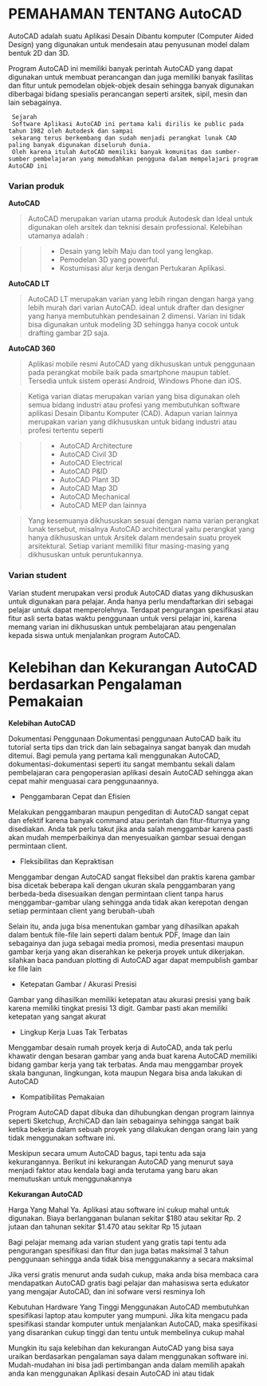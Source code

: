 # PEMAHAMAN TENTANG AutoCAD

AutoCAD adalah suatu Aplikasi Desain Dibantu komputer (Computer Aided Design) yang digunakan untuk mendesain  atau penyusunan model dalam bentuk 2D dan 3D.

Program AutoCAD ini memiliki banyak perintah AutoCAD yang dapat digunakan untuk membuat perancangan dan juga memiliki banyak fasilitas dan fitur untuk pemodelan objek-objek desain sehingga banyak digunakan diberbagai bidang spesialis perancangan seperti arsitek, sipil, mesin dan lain sebagainya.

     Sejarah
     Software Aplikasi AutoCAD ini pertama kali dirilis ke public pada tahun 1982 oleh Autodesk dan sampai
     sekarang terus berkembang dan sudah menjadi perangkat lunak CAD paling banyak digunakan diseluruh dunia.
     Oleh karena itulah AutoCAD memiliki banyak komunitas dan sumber-sumber pembelajaran yang memudahkan pengguna dalam mempelajari program AutoCAD ini

### Varian produk

**AutoCAD**
>AutoCAD merupakan varian utama produk Autodesk dan Ideal untuk digunakan oleh arsitek dan teknisi desain professional. Kelebihan utamanya adalah :

>>* Desain yang lebih Maju dan tool yang lengkap.
>>* Pemodelan 3D yang powerful.
>>* Kostumisasi alur kerja dengan Pertukaran Aplikasi.

**AutoCAD LT**
>AutoCAD LT merupakan varian yang lebih ringan dengan harga yang lebih murah dari varian AutoCAD. ideal  untuk drafter dan designer yang hanya membutuhkan pendesainan 2 dimensi. Varian ini tidak bisa digunakan untuk modeling 3D sehingga hanya cocok untuk drafting gambar 2D saja.

**AutoCAD 360**
>Aplikasi mobile resmi AutoCAD yang dikhususkan untuk penggunaan pada perangkat mobile baik pada smartphone maupun tablet. Tersedia untuk sistem operasi Android, Windows Phone dan iOS.

>Ketiga varian diatas merupakan varian yang bisa digunakan oleh semua bidang industri atau profesi yang membutuhkan software aplikasi Desain Dibantu Komputer (CAD). Adapun varian lainnya merupakan varian yang dikhususkan untuk bidang industri atau profesi tertentu seperti

>>* AutoCAD Architecture
>>* AutoCAD Civil 3D
>>* AutoCAD Electrical
>>* AutoCAD P&ID
>>* AutoCAD Plant 3D
>>* AutoCAD Map 3D
>>* AutoCAD Mechanical
>>* AutoCAD MEP dan lainnya

>Yang kesemuanya dikhususkan sesuai dengan nama varian perangkat lunak tersebut, misalnya AutoCAD architectural yaitu perangkat yang hanya dikhususkan untuk Arsitek dalam mendesain suatu proyek arsitektural. Setiap variant memiliki fitur masing-masing yang dikhususkan untuk peruntukannya.

### Varian student
Varian student merupakan versi produk AutoCAD diatas yang dikhususkan untuk digunakan para pelajar. Anda hanya perlu mendaftarkan diri sebagai pelajar untuk dapat memperolehnya. Terdapat pengurangan spesifikasi atau fitur asli serta batas waktu penggunaan untuk versi pelajar ini, karena memang varian ini dikhususkan untuk pembelajaran atau pengenalan kepada siswa untuk menjalankan program AutoCAD.

# Kelebihan dan Kekurangan AutoCAD berdasarkan Pengalaman Pemakaian

**Kelebihan AutoCAD**

Dokumentasi Penggunaan
Dokumentasi penggunaan AutoCAD baik itu tutorial serta tips dan trick dan lain sebagainya sangat banyak dan mudah ditemui. Bagi pemula yang pertama kali menggunakan AutoCAD, dokumentasi-dokumentasi seperti itu sangat membantu sekali dalam pembelajaran cara pengoperasian aplikasi desain AutoCAD sehingga akan cepat mahir menguasai cara penggunaannya.

* Penggambaran Cepat dan Efisien
>> 
Melakukan penggambaran maupun pengeditan di AutoCAD sangat cepat dan efektif karena banyak command atau perintah dan fitur-fiturnya yang disediakan. Anda tak perlu takut jika anda salah menggambar karena pasti akan mudah memperbaikinya dan menyesuaikan gambar sesuai dengan permintaan client.

* Fleksibilitas dan Kepraktisan
>>
Menggambar dengan AutoCAD sangat fleksibel dan praktis karena gambar bisa dicetak beberapa kali dengan ukuran skala penggambaran yang berbeda-beda disesuaikan dengan permintaan client tanpa harus menggambar-gambar ulang sehingga anda tidak akan kerepotan dengan setiap permintaan client yang berubah-ubah
>>
Selain itu, anda juga bisa menentukan gambar yang dihasilkan apakah dalam bentuk file-file lain seperti dalam bentuk PDF, Image dan lain sebagainya dan juga sebagai media promosi, media presentasi maupun gambar kerja yang akan diserahkan ke pekerja proyek untuk dikerjakan. silahkan baca panduan plotting di AutoCAD agar dapat mempublish gambar ke file lain

* Ketepatan Gambar / Akurasi Presisi
>>
Gambar yang dihasilkan memiliki ketepatan atau akurasi presisi yang baik karena memiliki tingkat presisi 13 digit. Gambar pasti akan memiliki ketepatan yang sangat akurat

* Lingkup Kerja Luas Tak Terbatas
>>
Menggambar desain rumah proyek kerja di AutoCAD, anda tak perlu khawatir dengan besaran gambar yang anda buat karena AutoCAD memiliki bidang gambar kerja yang tak terbatas. Anda mau menggambar proyek skala bangunan, lingkungan, kota maupun Negara bisa anda lakukan di AutoCAD

* Kompatibilitas Pemakaian
>>
Program AutoCAD dapat dibuka dan dihubungkan dengan program lainnya seperti Sketchup, ArchiCAD dan lain sebagainya sehingga sangat baik ketika bekerja dalam sebuah proyek yang dilakukan dengan orang lain yang tidak menggunakan software ini.

Meskipun secara umum AutoCAD bagus, tapi tentu ada saja kekurangannya. Berikut ini kekurangan AutoCAD yang menurut saya menjadi faktor atau kendala bagi anda terutama yang baru akan memutuskan untuk menggunakannya

**Kekurangan AutoCAD**

Harga Yang Mahal
Ya. Aplikasi atau software ini cukup mahal untuk digunakan. Biaya berlangganan bulanan sekitar $180 atau sekitar Rp. 2 jutaan dan tahunan sekitar  $1.470 atau sekitar Rp 15 jutaan

Bagi pelajar memang ada varian student yang gratis tapi tentu ada pengurangan spesifikasi dan fitur dan juga batas maksimal 3 tahun penggunaan sehingga anda tidak bisa menggunakanny a secara maksimal

Jika versi gratis menurut anda sudah cukup, maka anda bisa membaca cara mendapatkan AutoCAD gratis bagi pelajar dan mahasiswa serta edukator yang mengajar AutoCAD, dan ini sofware versi resminya loh

Kebutuhan Hardware Yang Tinggi
Menggunakan AutoCAD membutuhkan spesifikasi laptop atau komputer yang mumpuni. Jika kita mengacu pada spesifikasi standar komputer untuk menjalankan AutoCAD, maka spesifikasi yang disarankan cukup tinggi dan tentu untuk membelinya cukup mahal

Mungkin itu saja kelebihan dan kekurangan AutoCAD yang bisa saya uraikan berdasarkan pengalaman saya dalam menggunakan software ini. Mudah-mudahan ini bisa jadi pertimbangan anda dalam memilih apakah anda kan menggunakan Aplikasi desain AutoCAD ini atau tidak
